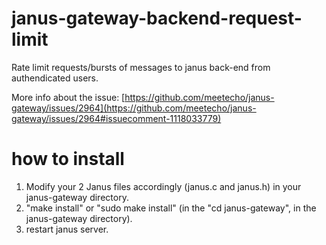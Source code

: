 # janus-gateway-backend-request-limit
Rate limit requests/bursts of messages to janus back-end from authendicated users. 

More info about the issue:
[https://github.com/meetecho/janus-gateway/issues/2964](https://github.com/meetecho/janus-gateway/issues/2964#issuecomment-1118033779)

# how to install
1. Modify your 2 Janus files accordingly (janus.c and janus.h) in your janus-gateway directory.
2. "make install" or "sudo make install" (in the "cd janus-gateway", in the janus-gateway directory).
3. restart janus server.
